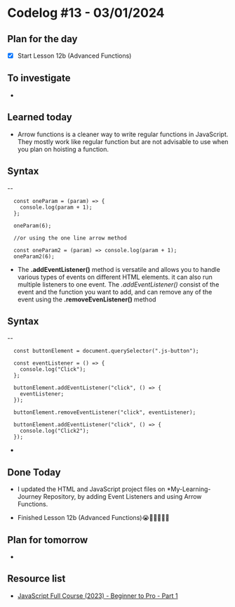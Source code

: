 # Codelog #13 - 03/01/2024



## Plan for the day
- [x] Start Lesson 12b (Advanced Functions)
 


## To investigate
-  


## Learned today
- Arrow functions is a cleaner way to write regular functions in JavaScript. They mostly work like regular function but are not advisable to use when you plan on hoisting a function.
  
## Syntax
--

      const oneParam = (param) => {
        console.log(param + 1);
      };

      oneParam(6);

      //or using the one line arrow method

      const oneParam2 = (param) => console.log(param + 1);
      oneParam2(6);

- The **.addEventListener()** method is versatile and allows you to handle various types of events on different HTML elements. it can also run multiple listeners to one event. The *.addEventListener()* consist of the event and the function you want to add, and can remove any of the event using the **.removeEvenListener()** method
  
## Syntax
--
      
      const buttonElement = document.querySelector(".js-button");

      const eventListener = () => {
        console.log("Click");
      };

      buttonElement.addEventListener("click", () => {
        eventListener;
      });

      buttonElement.removeEventListener("click", eventListener);

      buttonElement.addEventListener("click", () => {
        console.log("Click2");
      });

- 


## Done Today
- I updated the HTML and JavaScript project files on *My-Learning-Journey Repository, by adding Event Listeners and using Arrow Functions.
  
- Finished Lesson 12b (Advanced Functions)😭🥳💥🔥🎉🎊



## Plan for tomorrow
- 



## Resource list
- [JavaScript Full Course (2023) - Beginner to Pro - Part 1](https://www.youtube.com/watch?v=SBmSRK3feww&list=PLghkhsW32AScslc5-k7f9A7cOFJI6gZbv&index=9)
